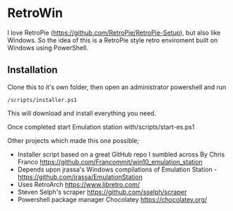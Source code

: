 # RetroWin

I love RetroPie (https://github.com/RetroPie/RetroPie-Setup), but also like Windows.  So the idea of this is a RetroPie style retro enviroment built on Windows using PowerShell.

## Installation

Clone this to it's own folder, then open an administrator powershell and run 

    /scripts/installer.ps1

This will download and install everything you need.

Once completed start Emulation station with/scripts/start-es.ps1

Other projects which made this one possible;

* Installer script based on a great GitHub repo I sumbled across By Chris Franco https://github.com/Francommit/win10_emulation_station
* Depends upon jrassa's Windows compilations of Emulation Station - https://github.com/jrassa/EmulationStation
* Uses RetroArch https://www.libretro.com/
* Steven Selph's scraper https://github.com/sselph/scraper
* Powershell package manager Chocolatey https://chocolatey.org/